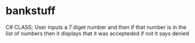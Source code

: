 # bankstuff
 C# CLASS; User inputs a 7 diget number and then if that number is in the list of numbers then it displays that it was accepteded if not it says denied

